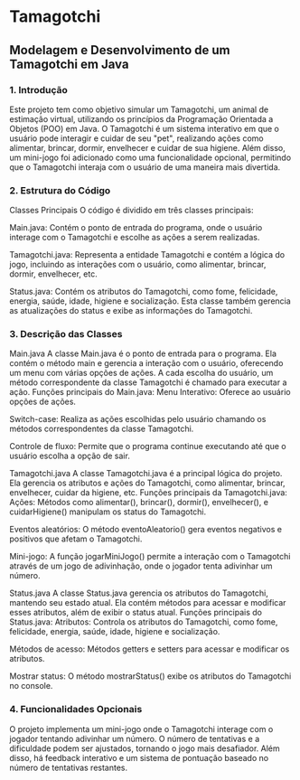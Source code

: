 # Tamagotchi
## Modelagem e Desenvolvimento de um Tamagotchi em Java
### 1. Introdução
Este projeto tem como objetivo simular um Tamagotchi, um animal de estimação virtual, utilizando os princípios da Programação Orientada a Objetos (POO) em Java. O Tamagotchi é um sistema interativo em que o usuário pode interagir e cuidar de seu "pet", realizando ações como alimentar, brincar, dormir, envelhecer e cuidar de sua higiene. Além disso, um mini-jogo foi adicionado como uma funcionalidade opcional, permitindo que o Tamagotchi interaja com o usuário de uma maneira mais divertida.

### 2. Estrutura do Código
Classes Principais
O código é dividido em três classes principais:

Main.java: Contém o ponto de entrada do programa, onde o usuário interage com o Tamagotchi e escolhe as ações a serem realizadas.

Tamagotchi.java: Representa a entidade Tamagotchi e contém a lógica do jogo, incluindo as interações com o usuário, como alimentar, brincar, dormir, envelhecer, etc.

Status.java: Contém os atributos do Tamagotchi, como fome, felicidade, energia, saúde, idade, higiene e socialização. Esta classe também gerencia as atualizações do status e exibe as informações do Tamagotchi.

### 3. Descrição das Classes
Main.java
A classe Main.java é o ponto de entrada para o programa. Ela contém o método main e gerencia a interação com o usuário, oferecendo um menu com várias opções de ações. A cada escolha do usuário, um método correspondente da classe Tamagotchi é chamado para executar a ação.
Funções principais do Main.java:
Menu Interativo: Oferece ao usuário opções de ações.

Switch-case: Realiza as ações escolhidas pelo usuário chamando os métodos correspondentes da classe Tamagotchi.

Controle de fluxo: Permite que o programa continue executando até que o usuário escolha a opção de sair.

Tamagotchi.java
A classe Tamagotchi.java é a principal lógica do projeto. Ela gerencia os atributos e ações do Tamagotchi, como alimentar, brincar, envelhecer, cuidar da higiene, etc.
Funções principais da Tamagotchi.java:
Ações: Métodos como alimentar(), brincar(), dormir(), envelhecer(), e cuidarHigiene() manipulam os status do Tamagotchi.

Eventos aleatórios: O método eventoAleatorio() gera eventos negativos e positivos que afetam o Tamagotchi.

Mini-jogo: A função jogarMiniJogo() permite a interação com o Tamagotchi através de um jogo de adivinhação, onde o jogador tenta adivinhar um número.

Status.java
A classe Status.java gerencia os atributos do Tamagotchi, mantendo seu estado atual. Ela contém métodos para acessar e modificar esses atributos, além de exibir o status atual.
Funções principais do Status.java:
Atributos: Controla os atributos do Tamagotchi, como fome, felicidade, energia, saúde, idade, higiene e socialização.

Métodos de acesso: Métodos getters e setters para acessar e modificar os atributos.

Mostrar status: O método mostrarStatus() exibe os atributos do Tamagotchi no console.

### 4. Funcionalidades Opcionais
O projeto implementa um mini-jogo onde o Tamagotchi interage com o jogador tentando adivinhar um número. O número de tentativas e a dificuldade podem ser ajustados, tornando o jogo mais desafiador. Além disso, há feedback interativo e um sistema de pontuação baseado no número de tentativas restantes.
